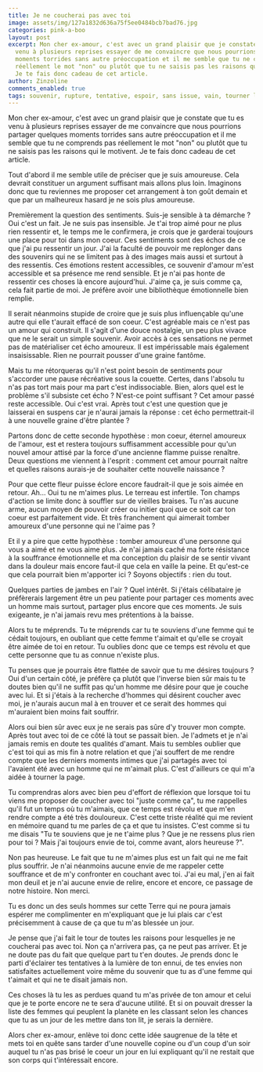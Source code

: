 ```yaml
---
title: Je ne coucherai pas avec toi
image: assets/img/127a1832d636a75f5ee0484bcb7bad76.jpg
categories: pink-a-boo
layout: post
excerpt: Mon cher ex-amour, c'est avec un grand plaisir que je constate que tu es
  venu à plusieurs reprises essayer de me convaincre que nous pourrions partager quelques
  moments torrides sans autre préoccupation et il me semble que tu ne comprends pas
  réellement le mot "non" ou plutôt que tu ne saisis pas les raisons qui le motivent.
  Je te fais donc cadeau de cet article.
author: Zinzoline
comments_enabled: true
tags: souvenir, rupture, tentative, espoir, sans issue, vain, tourner la page, echo
---
```

Mon cher ex-amour, c'est avec un grand plaisir que je constate que tu es venu à plusieurs reprises essayer de me convaincre que nous pourrions partager quelques moments torrides sans autre préoccupation et il me semble que tu ne comprends pas réellement le mot "non" ou plutôt que tu ne saisis pas les raisons qui le motivent. Je te fais donc cadeau de cet article.

Tout d'abord il me semble utile de préciser que je suis amoureuse. Cela devrait constituer un argument suffisant mais allons plus loin. Imaginons donc que tu reviennes me proposer cet arrangement à ton goût demain et que par un malheureux hasard je ne sois plus amoureuse.

Premièrement la question des sentiments. Suis-je sensible à ta démarche ? Oui c'est un fait. Je ne suis pas insensible. Je t'ai trop aimé pour ne plus rien ressentir et, le temps me le confirmera, je crois que je garderai toujours une place pour toi dans mon coeur. Ces sentiments sont des échos de ce que j'ai pu ressentir un jour. J'ai la faculté de pouvoir me replonger dans des souvenirs qui ne se limitent pas à des images mais aussi et surtout à des ressentis. Ces émotions restent accessibles, ce souvenir d'amour m'est accessible et sa présence me rend sensible. Et je n'ai pas honte de ressentir ces choses là encore aujourd'hui. J'aime ça, je suis comme ça, cela fait partie de moi. Je préfère avoir une bibliothèque émotionnelle bien remplie.

Il serait néanmoins stupide de croire que je suis plus influençable qu'une autre qui elle t'aurait effacé de son coeur. C'est agréable mais ce n'est pas un amour qui construit. Il s'agit d'une douce nostalgie, un peu plus vivace que ne le serait un simple souvenir. Avoir accès à ces sensations ne permet pas de matérialiser cet écho amoureux. Il est impérissable mais également insaisissable. Rien ne pourrait pousser d'une graine fantôme.

Mais tu me rétorqueras qu'il n'est point besoin de sentiments pour s'accorder une pause récréative sous la couette. Certes, dans l'absolu tu n'as pas tort mais pour ma part c'est indissociable. Bien, alors quel est le problème s'il subsiste cet écho ? N'est-ce point suffisant ? Cet amour passé reste accessible. Oui c'est vrai. Après tout c'est une question que je laisserai en suspens car je n'aurai jamais la réponse : cet écho permettrait-il à une nouvelle graine d'être plantée ?

Partons donc de cette seconde hypothèse : mon coeur, éternel amoureux de l'amour, est et restera toujours suffisamment accessible pour qu'un nouvel amour attisé par la force d'une ancienne flamme puisse renaître. Deux questions me viennent à l'esprit : comment cet amour pourrait naître et quelles raisons aurais-je de souhaiter cette nouvelle naissance ?

Pour que cette fleur puisse éclore encore faudrait-il que je sois aimée en retour. Ah... Oui tu ne m'aimes plus. Le terreau est infertile. Ton champs d'action se limite donc à souffler sur de vieilles braises. Tu n'as aucune arme, aucun moyen de pouvoir créer ou initier quoi que ce soit car ton coeur est parfaitement vide. Et très franchement qui aimerait tomber amoureux d'une personne qui ne l'aime pas ?

Et il y a pire que cette hypothèse : tomber amoureux d'une personne qui vous a aimé et ne vous aime plus. Je n'ai jamais caché ma forte résistance à la souffrance émotionnelle et ma conception du plaisir de se sentir vivant dans la douleur mais encore faut-il que cela en vaille la peine. Et qu'est-ce que cela pourrait bien m'apporter ici ? Soyons objectifs : rien du tout.

Quelques parties de jambes en l'air ? Quel intérêt. Si j'étais célibataire je préfèrerais largement être un peu patiente pour partager ces moments avec un homme mais surtout, partager plus encore que ces moments. Je suis exigeante, je n'ai jamais revu mes prétentions à la baisse.

Alors tu te méprends. Tu te méprends car tu te souviens d'une femme qui te cédait toujours, en oubliant que cette femme t'aimait et qu'elle se croyait être aimée de toi en retour. Tu oublies donc que ce temps est révolu et que cette personne que tu as connue n'existe plus.

Tu penses que je pourrais être flattée de savoir que tu me désires toujours ? Oui d'un certain côté, je préfère ça plutôt que l'inverse bien sûr mais tu te doutes bien qu'il ne suffit pas qu'un homme me désire pour que je couche avec lui. Et si j'étais à la recherche d'hommes qui désirent coucher avec moi, je n'aurais aucun mal à en trouver et ce serait des hommes qui m'auraient bien moins fait souffrir.

Alors oui bien sûr avec eux je ne serais pas sûre d'y trouver mon compte. Après tout avec toi de ce côté là tout se passait bien. Je l'admets et je n'ai jamais remis en doute tes qualités d'amant. Mais tu sembles oublier que c'est toi qui as mis fin à notre relation et que j'ai souffert de me rendre compte que les derniers moments intimes que j'ai partagés avec toi l'avaient été avec un homme qui ne m'aimait plus. C'est d'ailleurs ce qui m'a aidée à tourner la page.

Tu comprendras alors avec bien peu d'effort de réflexion que lorsque toi tu viens me proposer de coucher avec toi "juste comme ça", tu me rappelles qu'il fut un temps où tu m'aimais, que ce temps est révolu et que m'en rendre compte a été très douloureux. C'est cette triste réalité qui me revient en mémoire quand tu me parles de ça et que tu insistes. C'est comme si tu me disais "Tu te souviens que je ne t'aime plus ? Que je ne ressens plus rien pour toi ? Mais j'ai toujours envie de toi, comme avant, alors heureuse ?".

Non pas heureuse. Le fait que tu ne m'aimes plus est un fait qui ne me fait plus souffrir. Je n'ai néanmoins aucune envie de me rappeler cette souffrance et de m'y confronter en couchant avec toi. J'ai eu mal, j'en ai fait mon deuil et je n'ai aucune envie de relire, encore et encore, ce passage de notre histoire. Non merci.

Tu es donc un des seuls hommes sur cette Terre qui ne poura jamais espérer me complimenter en m'expliquant que je lui plais car c'est précisemment à cause de ça que tu m'as blessée un jour.

Je pense que j'ai fait le tour de toutes les raisons pour lesquelles je ne coucherai pas avec toi. Non ça n'arrivera pas, ça ne peut pas arriver. Et je ne doute pas du fait que quelque part tu t'en doutes. Je prends donc le parti d'éclairer tes tentatives à la lumière de ton ennui, de tes envies non satisfaites actuellement voire même du souvenir que tu as d'une femme qui t'aimait et qui ne te disait jamais non.

Ces choses là tu les as perdues quand tu m'as privée de ton amour et celui que je te porte encore ne te sera d'aucune utilité. Et si on pouvait dresser la liste des femmes qui peuplent la planète en les classant selon les chances que tu as un jour de les mettre dans ton lit, je serais la dernière.

Alors cher ex-amour, enlève toi donc cette idée saugrenue de la tête et mets toi en quête sans tarder d'une nouvelle copine ou d'un coup d'un soir auquel tu n'as pas brisé le coeur un jour en lui expliquant qu'il ne restait que son corps qui t'intéressait encore.

